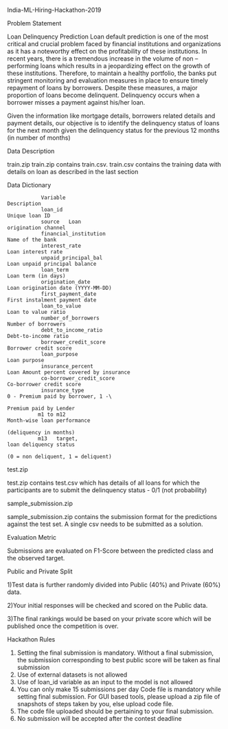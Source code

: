India-ML-Hiring-Hackathon-2019

Problem Statement

Loan Delinquency Prediction
Loan default prediction is one of the most critical and crucial problem faced by financial institutions and organizations as it has a noteworthy effect on the profitability of these institutions. In recent years, there is a tremendous increase in the volume of non – performing loans which results in a jeopardizing effect on the growth of these institutions. 
Therefore, to maintain a healthy portfolio, the banks put stringent monitoring and evaluation measures in place to ensure timely repayment of loans by borrowers. Despite these measures, a major proportion of loans become delinquent. Delinquency occurs when a borrower misses a payment against his/her loan.

Given the information like mortgage details, borrowers related details and payment details, our objective is to identify the delinquency status of loans for the next month given the delinquency status for the previous 12 months (in number of months)

Data Description

train.zip
train.zip contains train.csv. train.csv contains the training data with details on loan as described in the last section

Data Dictionary

               Variable	                                                                   Description
               loan_id	                                                                   Unique loan ID
               source	Loan                                                                 origination channel
               financial_institution                                                       Name of the bank
               interest_rate	                                                             Loan interest rate
               unpaid_principal_bal	                                                       Loan unpaid principal balance
               loan_term	                                                                 Loan term (in days)
               origination_date	                                                           Loan origination date (YYYY-MM-DD)
               first_payment_date                                                          First instalment payment date
               loan_to_value	                                                             Loan to value ratio
               number_of_borrowers                                                         Number of borrowers
               debt_to_income_ratio                                                        Debt-to-income ratio
               borrower_credit_score                                                       Borrower credit score
               loan_purpose	                                                               Loan purpose
               insurance_percent                                                           Loan Amount percent covered by insurance
               co-borrower_credit_score	                                                   Co-borrower credit score
               insurance_type                                                              0 - Premium paid by borrower, 1 -\ 
                                                                                           Premium paid by Lender
              m1 to m12	                                                                   Month-wise loan performance 
                                                                                           (deliquency in months)
              m13	target,                                                                  loan deliquency status 
                                                                                           (0 = non deliquent, 1 = deliquent)

test.zip

test.zip contains test.csv which has details of all loans for which the participants are to submit the delinquency status - 0/1 (not probability)

sample_submission.zip

sample_submission.zip contains the submission format for the predictions against the test set. A single csv needs to be submitted as a solution.

Evaluation Metric

Submissions are evaluated on F1-Score between the predicted class and the observed target.
 
Public and Private Split

1)Test data is further randomly divided into Public (40%) and Private (60%) data.

2)Your initial responses will be checked and scored on the Public data.

3)The final rankings would be based on your private score which will be published once the competition is over.

Hackathon Rules

1) Setting the final submission is mandatory. Without a final submission, the submission corresponding to best public score will be      taken as final submission
2) Use of external datasets is not allowed
3) Use of loan_id variable as an input to the model is not allowed
4) You can only make 15 submissions per day
   Code file is mandatory while setting final submission. For GUI based tools, please upload a zip file of snapshots of steps taken by  you, else upload code file.
5) The code file uploaded should be pertaining to your final submission.
6) No submission will be accepted after the contest deadline
